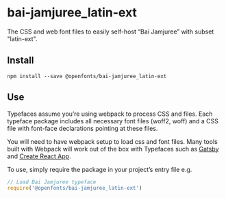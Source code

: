 
# bai-jamjuree_latin-ext

The CSS and web font files to easily self-host “Bai Jamjuree” with subset "latin-ext".

## Install

`npm install --save @openfonts/bai-jamjuree_latin-ext`

## Use

Typefaces assume you’re using webpack to process CSS and files. Each typeface
package includes all necessary font files (woff2, woff) and a CSS file with
font-face declarations pointing at these files.

You will need to have webpack setup to load css and font files. Many tools built
with Webpack will work out of the box with Typefaces such as [Gatsby](https://github.com/gatsbyjs/gatsby)
and [Create React App](https://github.com/facebookincubator/create-react-app).

To use, simply require the package in your project’s entry file e.g.

```javascript
// Load Bai Jamjuree typeface
require('@openfonts/bai-jamjuree_latin-ext')
```
